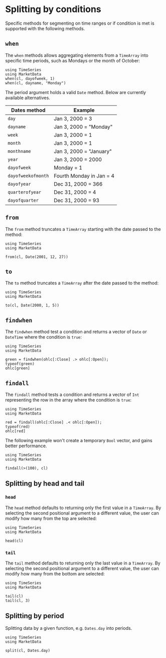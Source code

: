 # Splitting by conditions

Specific methods for segmenting on time ranges or if condition is met is
supported with the following methods.

## `when`

The `when` methods allows aggregating elements from a `TimeArray` into
specific time periods, such as Mondays or the month of October:

```@repl
using TimeSeries
using MarketData
when(cl, dayofweek, 1)
when(cl, dayname, "Monday")
```

The period argument holds a valid `Date` method. Below are currently
available alternatives.

| Dates method       | Example                  |
|--------------------|--------------------------|
| `day`              | Jan 3, 2000 = 3          |
| `dayname`          | Jan 3, 2000 = "Monday"   |
| `week`             | Jan 3, 2000 = 1          |
| `month`            | Jan 3, 2000 = 1          |
| `monthname`        | Jan 3, 2000 = "January"  |
| `year`             | Jan 3, 2000 = 2000       |
| `dayofweek`        | Monday = 1               |
| `dayofweekofmonth` | Fourth Monday in Jan = 4 |
| `dayofyear`        | Dec 31, 2000 = 366       |
| `quarterofyear`    | Dec 31, 2000 = 4         |
| `dayofquarter`     | Dec 31, 2000 = 93        |

## `from`

The `from` method truncates a `TimeArray` starting with the date passed to
the method:

```@repl
using TimeSeries
using MarketData

from(cl, Date(2001, 12, 27))
```

## `to`

The `to` method truncates a `TimeArray` after the date passed to the
method:

```@repl
using TimeSeries
using MarketData

to(cl, Date(2000, 1, 5))
```

## `findwhen`

The `findwhen` method test a condition and returns a vector of `Date` or
`DateTime` where the condition is `true`:

```@repl
using TimeSeries
using MarketData

green = findwhen(ohlc[:Close] .> ohlc[:Open]);
typeof(green)
ohlc[green]
```

## `findall`

The `findall` method tests a condition and returns a vector of `Int`
representing the row in the array where the condition is `true`:

```@repl
using TimeSeries
using MarketData

red = findall(ohlc[:Close] .< ohlc[:Open]);
typeof(red)
ohlc[red]
```

The following example won't create a temporary `Bool` vector, and gains better
performance.

```@setup findall
using TimeSeries
using MarketData
```

```@repl findall
findall(>(100), cl)
```

## Splitting by head and tail

### `head`

The `head` method defaults to returning only the first value in a
`TimeArray`. By selecting the second positional argument to a different
value, the user can modify how many from the top are selected:

```@repl
using TimeSeries
using MarketData

head(cl)
```

### `tail`

The `tail` method defaults to returning only the last value in a
`TimeArray`. By selecting the second positional argument to a different
value, the user can modify how many from the bottom are selected:

```@repl
using TimeSeries
using MarketData

tail(cl)
tail(cl, 3)
```

## Splitting by period

Splitting data by a given function, e.g. `Dates.day` into periods.

```@repl
using TimeSeries
using MarketData

split(cl, Dates.day)
```